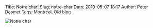 Title: Notre char!
Slug: notre-char
Date: 2010-05-07 18:17
Author: Peter Desmet
Tags: Montréal, Old blog

![Notre char]({filename}/images/2010-mazda.jpg)